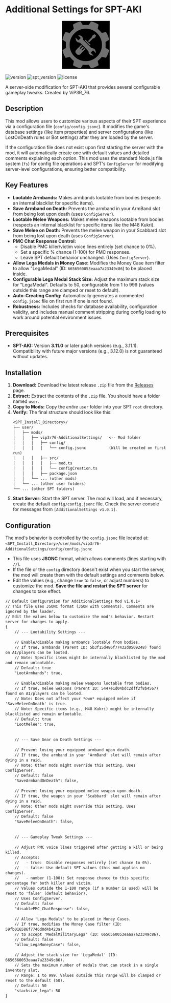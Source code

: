 # Additional Settings for SPT-AKI

<p align="center">
  <img src="./logo.png" alt="Additional Settings Logo" width="150"/>
</p>

![version](https://img.shields.io/badge/version-1.0.1-blue)
![spt_version](https://img.shields.io/badge/SPT-~3.11.x-orange)
![license](https://img.shields.io/badge/license-MIT-green)

A server-side modification for SPT-AKI that provides several configurable gameplay tweaks. Created by ViP3R_76.

## Description

This mod allows users to customize various aspects of their SPT experience via a configuration file (`config/config.jsonc`). It modifies the game's database settings (like item properties) and server configurations (like LostOnDeath rules or Bot settings) after they are loaded by the server.

If the configuration file does not exist upon first starting the server with the mod, it will automatically create one with default values and detailed comments explaining each option. This mod uses the standard Node.js file system (`fs`) for config file operations and SPT's `ConfigServer` for modifying server-level configurations, ensuring better compatibility.

## Key Features

*   **Lootable Armbands:** Makes armbands lootable from bodies (respects an internal blacklist for specific items).
*   **Save Armband on Death:** Prevents the armband in your ArmBand slot from being lost upon death (uses `ConfigServer`).
*   **Lootable Melee Weapons:** Makes melee weapons lootable from bodies (respects an internal blacklist for specific items like the M48 Kukri).
*   **Save Melee on Death:** Prevents the melee weapon in your Scabbard slot from being lost upon death (uses `ConfigServer`).
*   **PMC Chat Response Control:**
    *   Disable PMC killer/victim voice lines entirely (set chance to 0%).
    *   Set a specific % chance (1-100) for PMC responses.
    *   Leave SPT default behavior unchanged. (Uses `ConfigServer`).
*   **Allow Lega Medals in Money Case:** Modifies the Money Case item filter to allow "LegaMedal" (ID: `6656560053eaaa7a23349c86`) to be placed inside.
*   **Configurable Lega Medal Stack Size:** Adjust the maximum stack size for "LegaMedal". Defaults to 50, configurable from 1 to 999 (values outside this range are clamped or reset to default).
*   **Auto-Creating Config:** Automatically generates a commented `config.jsonc` file on first run if one is not found.
*   **Robustness:** Includes checks for database availability, configuration validity, and includes manual comment stripping during config loading to work around potential environment issues.

## Prerequisites

*   **SPT-AKI:** Version **3.11.0** or later patch versions (e.g., 3.11.1). Compatibility with future major versions (e.g., 3.12.0) is not guaranteed without updates.

## Installation

1.  **Download:** Download the latest release `.zip` file from the [Releases](https://github.com/YOUR_USERNAME/YOUR_REPO_NAME/releases) page.
2.  **Extract:** Extract the contents of the `.zip` file. You should have a folder named `user`.
3.  **Copy to Mods:** Copy the *entire* `user` folder into your SPT `root` directory.
4.  **Verify:** The final structure should look like this:
    ```
    <SPT_Install_Directory>/
    ├── user/
    │   ├── mods/
    │   │   ├── vip3r76-AdditionalSettings/   <-- Mod folder
    │   │   │   ├── config/
    │   │   │   │   └── config.jsonc          (Will be created on first run)
    │   │   │   ├── src/
    │   │   │   │   ├── mod.ts
    │   │   │   │   └── configCreation.ts
    │   │   │   ├── package.json
    │   │   └── ... (other mods)
    │   └── ... (other user folders)
    └── ... (other SPT folders)
    ```
5.  **Start Server:** Start the SPT server. The mod will load, and if necessary, create the default `config/config.jsonc` file. Check the server console for messages from `[AdditionalSettings v1.0.1]`.

## Configuration

The mod's behavior is controlled by the `config.jsonc` file located at:
`<SPT_Install_Directory>/user/mods/vip3r76-AdditionalSettings/config/config.jsonc`

*   This file uses **JSONC** format, which allows comments (lines starting with `//`).
*   If the file or the `config` directory doesn't exist when you start the server, the mod will create them with the default settings and comments below.
*   Edit the values (e.g., change `true` to `false`, or adjust numbers) to customize the mod. **Save the file and restart the SPT server** for changes to take effect.

```jsonc
// Default Configuration for AdditionalSettings Mod v1.0.1+
// This file uses JSONC format (JSON with Comments). Comments are ignored by the loader.
// Edit the values below to customize the mod's behavior. Restart server for changes to apply.
{
    // --- Lootability Settings ---

    // Enable/disable making armbands lootable from bodies.
    // If true, armbands (Parent ID: 5b3f15d486f77432d0509248) found on AI/players can be looted.
    // Note: Specific items might be internally blacklisted by the mod and remain unlootable.
    // Default: true
    "LootArmbands": true,

    // Enable/disable making melee weapons lootable from bodies.
    // If true, melee weapons (Parent ID: 5447e1d04bdc2dff2f8b4567) found on AI/players can be looted.
    // Note: Does not affect your *own* equipped melee if 'SaveMeleeOnDeath' is true.
    // Note: Specific items (e.g., M48 Kukri) might be internally blacklisted and remain unlootable.
    // Default: true
    "LootMelee": true,


    // --- Save Gear on Death Settings ---

    // Prevent losing your equipped armband upon death.
    // If true, the armband in your 'ArmBand' slot will remain after dying in a raid.
    // Note: Other mods might override this setting. Uses ConfigServer.
    // Default: false
    "SaveArmbandOnDeath": false,

    // Prevent losing your equipped melee weapon upon death.
    // If true, the weapon in your 'Scabbard' slot will remain after dying in a raid.
    // Note: Other mods might override this setting. Uses ConfigServer.
    // Default: false
    "SaveMeleeOnDeath": false,


    // --- Gameplay Tweak Settings ---

    // Adjust PMC voice lines triggered after getting a kill or being killed.
    // Accepts:
    //   - true:  Disable responses entirely (set chance to 0%).
    //   - false: Use default SPT values (this mod applies no changes).
    //   - number (1-100): Set response chance to this specific percentage for both killer and victim.
    // Values outside the 1-100 range (if a number is used) will be reset to 'false' (default behavior).
    // Uses ConfigServer.
    // Default: false
    "disablePMC_ChatResponse": false,

    // Allow 'Lega Medals' to be placed in Money Cases.
    // If true, modifies the Money Case filter (ID: 59fb016586f7746d0d4b423a)
    // to accept 'MedalMilitaryLega' (ID: 6656560053eaaa7a23349c86).
    // Default: false
    "allow_LegaMoneyCase": false,

    // Adjust the stack size for 'LegaMedal' (ID: 6656560053eaaa7a23349c86).
    // Sets the maximum number of medals that can stack in a single inventory slot.
    // Range: 1 to 999. Values outside this range will be clamped or reset to the default (50).
    // Default: 50
    "stacksize_lega": 50
}